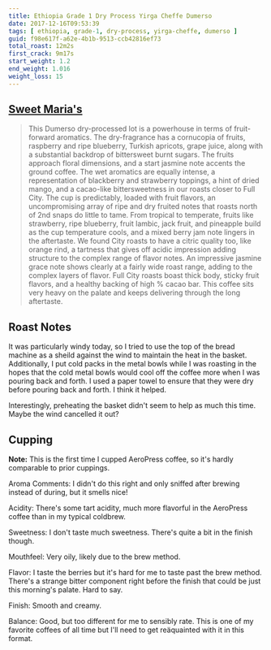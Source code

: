 ```yaml
---
title: Ethiopia Grade 1 Dry Process Yirga Cheffe Dumerso
date: 2017-12-16T09:53:39
tags: [ ethiopia, grade-1, dry-process, yirga-cheffe, dumerso ]
guid: f98e617f-a62e-4b1b-9513-ccb42816ef73
total_roast: 12m2s
first_crack: 9m17s
start_weight: 1.2
end_weight: 1.016
weight_loss: 15
---
```


## [Sweet Maria's][sm]

[sm]: https://web.archive.org/web/20171110224429/https://www.sweetmarias.com/product/ethiopia-gr-1-dry-process-yirg-dumerso

> This Dumerso dry-processed lot is a powerhouse in terms of fruit-forward
> aromatics. The dry-fragrance has a cornucopia of fruits, raspberry and ripe
> blueberry, Turkish apricots, grape juice, along with a substantial backdrop of
> bittersweet burnt sugars. The fruits approach floral dimensions, and a start
> jasmine note accents the ground coffee. The wet aromatics are equally intense,
> a representation of blackberry and strawberry toppings, a hint of dried mango,
> and a cacao-like bittersweetness in our roasts closer to Full City. The cup is
> predictably, loaded with fruit flavors, an uncompromising array of ripe and
> dry fruited notes that roasts north of 2nd snaps do little to tame. From
> tropical to temperate, fruits like strawberry, ripe blueberry, fruit lambic,
> jack fruit, and pineapple build as the cup temperature cools, and a mixed
> berry jam note lingers in the aftertaste. We found City roasts to have a
> citric quality too, like orange rind, a tartness that gives off acidic
> impression adding structure to the complex range of flavor notes. An
> impressive jasmine grace note shows clearly at a fairly wide roast range,
> adding to the complex layers of flavor. Full City roasts boast thick body,
> sticky fruit flavors, and a healthy backing of high % cacao bar. This coffee
> sits very heavy on the palate and keeps delivering through the long
> aftertaste.

## Roast Notes

It was particularly windy today, so I tried to use the top of the bread machine
as a sheild against the wind to maintain the heat in the basket.  Additionally,
I put cold packs in the metal bowls while I was roasting in the hopes that the
cold metal bowls would cool off the coffee more when I was pouring back and
forth.  I used a paper towel to ensure that they were dry before pouring back
and forth.  I think it helped.

Interestingly, preheating the basket didn't seem to help as much this time.
Maybe the wind cancelled it out?

## Cupping

**Note:** This is the first time I cupped AeroPress coffee, so it's hardly
comparable to prior cuppings.

Aroma Comments: I didn't do this right and only sniffed after brewing instead of
during, but it smells nice!

Acidity: There's some tart acidity, much more flavorful in the AeroPress coffee
than in my typical coldbrew.

Sweetness: I don't taste much sweetness.  There's quite a bit in the finish
though.

Mouthfeel: Very oily, likely due to the brew method.

Flavor: I taste the berries but it's hard for me to taste past the brew method.
There's a strange bitter component right before the finish that could be just
this morning's palate.  Hard to say.

Finish: Smooth and creamy.

Balance: Good, but too different for me to sensibly rate.  This is one of my
favorite coffees of all time but I'll need to get reäquainted with it in this
format.
